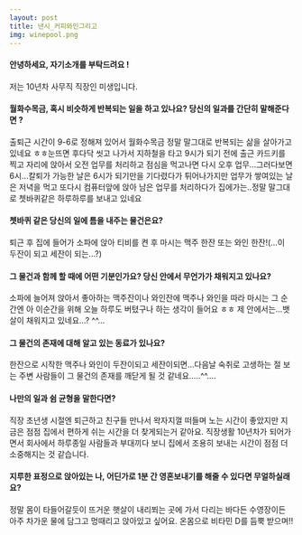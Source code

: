 ```yaml
---
layout: post
title: 낸시_커피와인그리고
img: winepool.png
---
```



#### 안녕하세요, 자기소개를 부탁드려요 !

저는 10년차 사무직 직장인 미생입니다.

#### 월화수목금, 혹시 비슷하게 반복되는 일을 하고 있나요? 당신의 일과를 간단히 말해준다면 ?

출퇴근 시간이 9-6로 정해져 있어서 월화수목금 정말 말그대로 반복되는 삶을 살아가고 있네요 ㅎㅎ눈뜨면 후다닥 씻고 나가서 지하철을 타고 9시가 되기 전에 출근 카드키를 찍고 자리에 앉아서 오전 업무를 처리하고 점심을 먹고나면 다시 오후 업무...그러다보면 6시...칼퇴가 가능한 날은 6시가 되기만을 기다렸다가 튀어나가지만 업무가 쌓여있는 날은 저녁을 먹고 또다시 컴퓨터앞에 앉아 남은 업무를 처리하다가 집에가는..정말 말그대로 쳇바퀴같은 하루하루를 보내고 있네요

#### 쳇바퀴 같은 당신의 일에 틈을 내주는 물건은요?

퇴근 후 집에 들어가 소파에 앉아 티비를 켠 후 마시는 맥주 한잔 또는 와인 한잔!(...이 두잔이 되고 세잔이 되는...?)

#### 그 물건과 함께 할 때에 어떤 기분인가요? 당신 안에서 무언가가 채워지고 있나요?

소파에 늘어져 앉아서 좋아하는 맥주잔이나 와인잔에 맥주나 와인을 따라 마시는 그 순간엔 아 이순간을 위해 오늘 하루도 버텼구나 하는 생각이 들어요 ㅎㅎ 제 안에서는...뱃살이 채워지고 있네요...? ^^...


#### 그 물건의 존재에 대해 알고 있는 동료가 있나요?

한잔으로 시작한 맥주나 와인이 두잔이되고 세잔이되면...다음날 숙취로 고생하는 절 보는 주변 사람들이 그 물건의 존재를 깨닫게 될 것 같네요.....^^....

#### 나만의 일과 쉼 균형을 말한다면?

직장 초년생 시절엔 퇴근하고 친구들 만나서 왁자지껄 떠들며 노는 시간이 좋았지만 지금은 점점 집에서 편하게 쉬는 시간을 더 찾게되는거 같아요. 직장생활 10년차가 되어가면서 회사에서 하루종일 사람들과 부대끼다 보니 집에서 조용히 보내는 시간이 점점 더 소중해지는 것 같습니다.

#### 지루한 표정으로 앉아있는 나, 어딘가로 1분 간 영혼보내기를 해줄 수 있다면 무얼하실래요?

정말 몸이 타들어갈듯이 뜨거운 햇살이 내리쬐는 곳에 가서 다리는 바다든 수영장이든 아주 차가운 물에 담그고 멍때리고 앉아있고 싶어요. 온몸으로 비타민 D를 듬뿍 받으며!!
